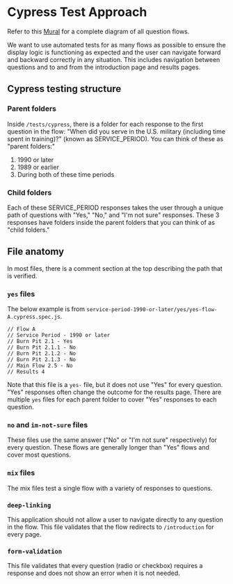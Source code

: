 # Cypress Test Approach

Refer to this [Mural](https://app.mural.co/t/departmentofveteransaffairs9999/m/departmentofveteransaffairs9999/1692989444688/0044b9825c82d8d23920601f68c41a61d047d681?sender=ue51e6049230e03c1248b5078) for a complete diagram of all question flows.

We want to use automated tests for as many flows as possible to ensure the display logic is functioning as expected and the user can
navigate forward and backward correctly in any situation. This includes navigation between questions and
to and from the introduction page and results pages.

## Cypress testing structure

### Parent folders

Inside `/tests/cypress`, there is a folder for each response to the first question in the flow: "When did you serve in the U.S. military (including time spent in training)?" (known as SERVICE_PERIOD). You can think of these as "parent folders:"
1. 1990 or later
2. 1989 or earlier
3. During both of these time periods

### Child folders
Each of these SERVICE_PERIOD responses takes the user through a unique path of questions with "Yes," "No," and "I'm not sure" responses. These 3 responses have folders inside the parent folders that you can think of as "child folders."

## File anatomy

In most files, there is a comment section at the top describing the path that is verified. 

### `yes` files
The below example is from `service-period-1990-or-later/yes/yes-flow-A.cypress.spec.js`.

```
// Flow A
// Service Period - 1990 or later
// Burn Pit 2.1 - Yes
// Burn Pit 2.1.1 - No
// Burn Pit 2.1.2 - No
// Burn Pit 2.1.3 - No
// Main Flow 2.5 - No
// Results 4
```

Note that this file is a `yes-` file, but it does not use "Yes" for every question. "Yes" responses often change the outcome for the results page. There are multiple `yes` files for each parent folder to cover "Yes" responses to each question.

### `no` and `im-not-sure` files

These files use the same answer ("No" or "I'm not sure" respectively) for every question. These flows are generally longer than "Yes" flows and cover most questions.

### `mix` files

The mix files test a single flow with a variety of responses to questions.

### `deep-linking`

This application should not allow a user to navigate directly to any question in the flow. This file validates that the flow redirects to `/introduction` for every page.

### `form-validation`

This file validates that every question (radio or checkbox) requires a response and does not show an error when it is not needed.